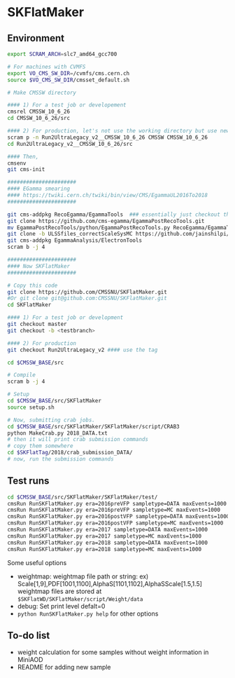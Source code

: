 # SKFlatMaker

## Environment
```bash
export SCRAM_ARCH=slc7_amd64_gcc700

# For machines with CVMFS
export VO_CMS_SW_DIR=/cvmfs/cms.cern.ch
source $VO_CMS_SW_DIR/cmsset_default.sh

# Make CMSSW directory

#### 1) For a test job or developement
cmsrel CMSSW_10_6_26
cd CMSSW_10_6_26/src

#### 2) For production, let's not use the working directory but use new and clean directory
scram p -n Run2UltraLegacy_v2__CMSSW_10_6_26 CMSSW CMSSW_10_6_26
cd Run2UltraLegacy_v2__CMSSW_10_6_26/src

#### Then,
cmsenv
git cms-init

######################
#### EGamma smearing
#### https://twiki.cern.ch/twiki/bin/view/CMS/EgammaUL2016To2018
######################

git cms-addpkg RecoEgamma/EgammaTools  ### essentially just checkout the package from CMSSW
git clone https://github.com/cms-egamma/EgammaPostRecoTools.git
mv EgammaPostRecoTools/python/EgammaPostRecoTools.py RecoEgamma/EgammaTools/python/.
git clone -b ULSSfiles_correctScaleSysMC https://github.com/jainshilpi/EgammaAnalysis-ElectronTools.git EgammaAnalysis/ElectronTools/data/
git cms-addpkg EgammaAnalysis/ElectronTools
scram b -j 4

######################
#### Now SKFlatMaker
######################

# Copy this code
git clone https://github.com/CMSSNU/SKFlatMaker.git
#Or git clone git@github.com:CMSSNU/SKFlatMaker.git
cd SKFlatMaker

#### 1) For a test job or development 
git checkout master
git checkout -b <testbranch>

#### 2) For production
git checkout Run2UltraLegacy_v2 #### use the tag

cd $CMSSW_BASE/src

# Compile
scram b -j 4

# Setup
cd $CMSSW_BASE/src/SKFlatMaker
source setup.sh

# Now, submitting crab jobs.
cd $CMSSW_BASE/src/SKFlatMaker/SKFlatMaker/script/CRAB3
python MakeCrab.py 2018_DATA.txt
# then it will print crab submission commands
# copy them somewhere
cd $SKFlatTag/2018/crab_submission_DATA/
# now, run the submission commands
```

## Test runs
```bash
cd $CMSSW_BASE/src/SKFlatMaker/SKFlatMaker/test/
cmsRun RunSKFlatMaker.py era=2016preVFP sampletype=DATA maxEvents=1000  ## Run 2016a DATA
cmsRun RunSKFlatMaker.py era=2016preVFP sampletype=MC maxEvents=1000    ## Run 2016a MC
cmsRun RunSKFlatMaker.py era=2016postVFP sampletype=DATA maxEvents=1000 ## Run 2016b DATA
cmsRun RunSKFlatMaker.py era=2016postVFP sampletype=MC maxEvents=1000   ## Run 2016b MC
cmsRun RunSKFlatMaker.py era=2017 sampletype=DATA maxEvents=1000        ## Run 2017 DATA
cmsRun RunSKFlatMaker.py era=2017 sampletype=MC maxEvents=1000          ## Run 2017 MC
cmsRun RunSKFlatMaker.py era=2018 sampletype=DATA maxEvents=1000        ## Run 2018 DATA
cmsRun RunSKFlatMaker.py era=2018 sampletype=MC maxEvents=1000          ## Run 2018 MC
```
Some useful options  
- weightmap: weightmap file path or string: ex) Scale[1,9],PDF[1001,1100],AlphaS[1101,1102],AlphaSScale[1.5,1.5]  
  weightmap files are stored at `$SKFlatWD/SKFlatMaker/script/Weight/data`  
- debug: Set print level defalt=0  
- `python RunSKFlatMaker.py help` for other options  

## To-do list
- weight calculation for some samples without weight information in MiniAOD  
- README for adding new sample  
